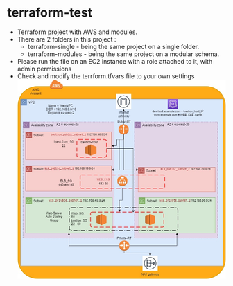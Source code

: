 # terraform-test
- Terraform project with AWS and modules.
- There are 2 folders in this project :
  - terraform-single - being the same project on a single folder.
  - terraform-modules - being the same project on a modular schema.
- Please run the file on an EC2 instance with a role attached to it, with admin permissions
- Check and modify the terrform.tfvars file to your own settings
![AWS-Infra](/aws_infra.jpg)
